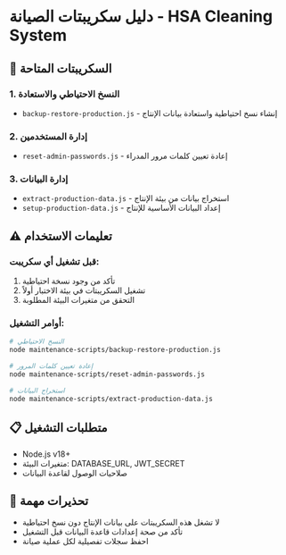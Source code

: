 # دليل سكريبتات الصيانة - HSA Cleaning System

## 🔧 السكريبتات المتاحة

### 1. النسخ الاحتياطي والاستعادة
- `backup-restore-production.js` - إنشاء نسخ احتياطية واستعادة بيانات الإنتاج

### 2. إدارة المستخدمين
- `reset-admin-passwords.js` - إعادة تعيين كلمات مرور المدراء

### 3. إدارة البيانات
- `extract-production-data.js` - استخراج بيانات من بيئة الإنتاج
- `setup-production-data.js` - إعداد البيانات الأساسية للإنتاج

## ⚠️ تعليمات الاستخدام

### قبل تشغيل أي سكريبت:
1. تأكد من وجود نسخة احتياطية
2. تشغيل السكريبتات في بيئة الاختبار أولاً
3. التحقق من متغيرات البيئة المطلوبة

### أوامر التشغيل:
```bash
# النسخ الاحتياطي
node maintenance-scripts/backup-restore-production.js

# إعادة تعيين كلمات المرور
node maintenance-scripts/reset-admin-passwords.js

# استخراج البيانات
node maintenance-scripts/extract-production-data.js
```

## 📋 متطلبات التشغيل
- Node.js v18+
- متغيرات البيئة: DATABASE_URL, JWT_SECRET
- صلاحيات الوصول لقاعدة البيانات

## 🚨 تحذيرات مهمة
- لا تشغل هذه السكريبتات على بيانات الإنتاج دون نسخ احتياطية
- تأكد من صحة إعدادات قاعدة البيانات قبل التشغيل
- احفظ سجلات تفصيلية لكل عملية صيانة